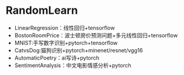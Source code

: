 # RandomLearn
- LinearRegression：线性回归+tensorflow
- BostonRoomPrice：波士顿房价预测问题+多元线性回归+tensorflow
- MNIST:手写数字识别+pytorch+tensorflow
- CatvsDog:猫狗识别+pytorch+minenet/resnet/vgg16
- AutomaticPoetry：ai写诗+pytorch
- SentimentAnalysis：中文电影情感分析+pytorch
